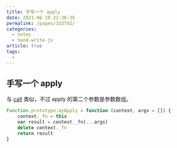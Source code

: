 ```yaml
---
title: 手写一个 apply
date: 2021-06-19 22:36:35
permalink: /pages/3237d2/
categories: 
  - notes
  - hand-write-js
article: true
tags: 
  - 
---
```

## 手写一个 apply

与 [call](./call.md) 类似，不过 apply 的第二个参数是参数数组。

```js
Function.prototype.myApply = function (context, args = []) {
    context._fn = this
    var result = context._fn(...args)
    delete context._fn
    return result
}
```


